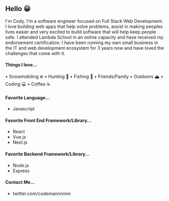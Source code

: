 ## Hello :grinning:

I'm Cody. I'm a software engineer focused on Full Stack Web Development. I love building web apps that help solve problems, assist in making peoples lives easier and very excited to build software that will help keep people safe. I attended Lambda School in an online capacity and have received my endorsement certification. I have been running my own small business in the IT and web development ecosystem for 3 years now and have loved the challenges that come with it.


#### Things I love...
• Snowmobiling ❄️
• Hunting 🔫
• Fishing 🎣
• Friends/Family
• Outdoors 🏔
• Coding 💻
• Coffee ☕️

#### Favorite Language...
- Javascript

#### Favorite Front End Framework/Library...
- React
- Vue.js
- Next.js

#### Favorite Backend Framework/Library...
- Node.js
- Express

#### Contact Me...
- twitter.com/codemannnnnn
